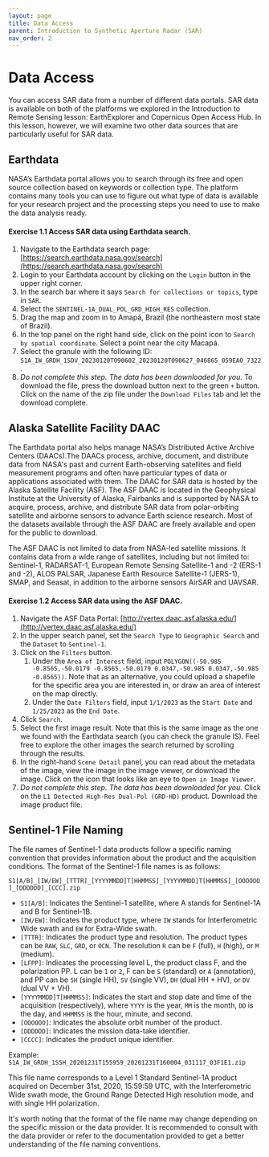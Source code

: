 ```yaml
---
layout: page
title: Data Access
parent: Introduction to Synthetic Aperture Radar (SAR)
nav_order: 2
---
```


# Data Access
You can access SAR data from a number of different data portals. SAR data is available on both of the platforms we explored in the Introduction to Remote Sensing lesson: EarthExplorer and Copernicus Open Access Hub. In this lesson, however, we will examine two other data sources that are particularly useful for SAR data.

## Earthdata 
NASA’s Earthdata portal allows you to search through its free and open source collection based on keywords or collection type. The platform contains many tools you can use to figure out what type of data is available for your research project and the processing steps you need to use to make the data analysis ready.

#### Exercise 1.1 Access SAR data using Earthdata search.
1. Navigate to the Earthdata search page: [https://search.earthdata.nasa.gov/search](https://search.earthdata.nasa.gov/search)
2. Login to your Earthdata account by clicking on the `Login` button in the upper right corner.
3. In the search bar where it says `Search for collections or topics`, type in `SAR`.
4. Select the `SENTINEL-1A_DUAL_POL_GRD_HIGH_RES` collection.
5. Drag the map and zoom in to Amapá, Brazil (the northeastern most state of Brazil). 
6. In the top panel on the right hand side, click on the point icon to `Search by spatial coordinate`. Select a point near the city Macapá.
7. Select the granule with the following ID: `S1A_IW_GRDH_1SDV_20230120T090602_20230120T090627_046865_059EA0_7322`.
8. *Do not complete this step. The data has been downloaded for you.* To download the file, press the download button next to the green `+` button. Click on the name of the zip file under the `Download Files` tab and let the download complete.

## Alaska Satellite Facility DAAC
The Earthdata portal also helps manage NASA’s Distributed Active Archive Centers (DAACs).The DAACs process, archive, document, and distribute data from NASA's past and current Earth-observing satellites and field measurement programs and often have particular types of data or applications associated with them. The DAAC for SAR data is hosted by the Alaska Satellite Facility (ASF). The ASF DAAC is located in the Geophysical Institute at the University of Alaska, Fairbanks and is supported by NASA to acquire, process, archive, and distribute SAR data from polar-orbiting satellite and airborne sensors to advance Earth science research. Most of the datasets available through the ASF DAAC are freely available and open for the public to download.

The ASF DAAC is not limited to data from NASA-led satellite missions. It contains data from a wide range of satellites, including but not limited to: Sentinel-1, RADARSAT-1, European Remote Sensing Satellite-1 and -2 (ERS-1 and -2), ALOS PALSAR, Japanese Earth Resource Satellite-1 (JERS-1), SMAP, and Seasat, in addition to the airborne sensors AirSAR and UAVSAR.

#### Exercise 1.2 Access SAR data using the ASF DAAC.
1. Navigate the ASF Data Portal: [http://vertex.daac.asf.alaska.edu/](http://vertex.daac.asf.alaska.edu/)
2. In the upper search panel, set the `Search Type` to `Geographic Search` and the `Dataset` to `Sentinel-1`. 
3. Click on the `Filters` button.
    1. Under the `Area of Interest` field, input  `POLYGON((-50.985 -0.8565,-50.0179 -0.8565,-50.0179 0.0347,-50.985 0.0347,-50.985 -0.8565))`. Note that as an alternative, you could upload a shapefile for the specific area you are interested in, or draw an area of interest on the map directly.
    2. Under the `Date Filters` field, input `1/1/2023` as the `Start Date` and `1/25/2023` as the `End Date`. 
4. Click `Search`.
5. Select the first image result. Note that this is the same image as the one we found with the Earthdata search (you can check the granule IS). Feel free to explore the other images the search returned by scrolling through the results.
6. In the right-hand `Scene Detail` panel, you can read about the metadata of the image, view the image in the image viewer, or download the image. Click on the icon that looks like an eye to `Open in Image Viewer`. 
7. *Do not complete this step. The data has been downloaded for you.* Click on the `L1 Detected High-Res Dual-Pol (GRD-HD)` product. Download the image product file.

## Sentinel-1 File Naming
The file names of Sentinel-1 data products follow a specific naming convention that provides information about the product and the acquisition conditions. The format of the Sentinel-1 file names is as follows:

`S1[A/B]_[IW/EW]_[TTTR]_[YYYYMMDD]T[HHMMSS]_[YYYYMMDD]T[HHMMSS]_[OOOOOO]_[DDDDDD]_[CCC].zip`

* `S1[A/B]`: Indicates the Sentinel-1 satellite, where A stands for Sentinel-1A and B for Sentinel-1B.
* `[IW/EW]`: Indicates the product type, where `IW` stands for Interferometric Wide swath and `EW` for Extra-Wide swath.
* `[TTTR]`: Indicates the product type and resolution. The product types can be `RAW`, `SLC`, `GRD`, or `OCN`. The resolution `R` can be `F` (full), `H` (high), or `M` (medium).
* `[LFPP]`: Indicates the processing level L, the product class F, and the polarization PP. L can be `1` or `2`, F can be `S` (standard) or `A` (annotation), and PP can be `SH` (single HH), `SV` (single VV), `DH` (dual HH + HV), or `DV` (dual VV + VH).
* `[YYYYMMDD]T[HHMMSS]`: Indicates the start and stop date and time of the acquisition (respectively), where `YYYY` is the year, `MM` is the month, `DD` is the day, and `HHMMSS` is the hour, minute, and second.
* `[OOOOOO]`: Indicates the absolute orbit number of the product.
* `[DDDDDD]`: Indicates the mission data-take identifier.
* `[CCCC]`: Indicates the product unique identifier.

Example: `S1A_IW_GRDH_1SSH_20201231T155959_20201231T160004_031117_03F1E1.zip`

This file name corresponds to a Level 1 Standard Sentinel-1A product acquired on December 31st, 2020, 15:59:59 UTC, with the Interferometric Wide swath mode, the Ground Range Detected High resolution mode, and with single HH polarization.

It's worth noting that the format of the file name may change depending on the specific mission or the data provider. It is recommended to consult with the data provider or refer to the documentation provided to get a better understanding of the file naming conventions.
